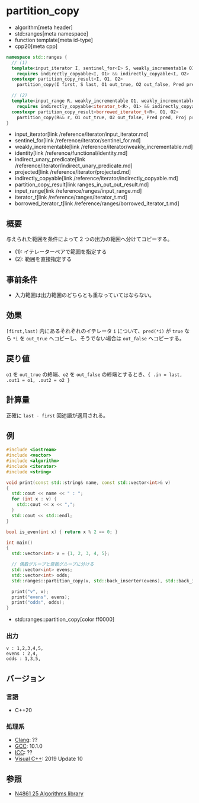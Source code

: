 # partition_copy
* algorithm[meta header]
* std::ranges[meta namespace]
* function template[meta id-type]
* cpp20[meta cpp]

```cpp
namespace std::ranges {
  // (1)
  template<input_iterator I, sentinel_for<I> S, weakly_incrementable O1, weakly_incrementable O2, class Proj = identity, indirect_unary_predicate<projected<I, Proj>> Pred>
    requires indirectly_copyable<I, O1> && indirectly_copyable<I, O2>
  constexpr partition_copy_result<I, O1, O2>
    partition_copy(I first, S last, O1 out_true, O2 out_false, Pred pred, Proj proj = {});

  // (2)
  template<input_range R, weakly_incrementable O1, weakly_incrementable O2, class Proj = identity, indirect_unary_predicate<projected<iterator_t<R>, Proj>> Pred>
    requires indirectly_copyable<iterator_t<R>, O1> && indirectly_copyable<iterator_t<R>, O2>
  constexpr partition_copy_result<borrowed_iterator_t<R>, O1, O2>
    partition_copy(R&& r, O1 out_true, O2 out_false, Pred pred, Proj proj = {});
}
```
* input_iterator[link /reference/iterator/input_iterator.md]
* sentinel_for[link /reference/iterator/sentinel_for.md]
* weakly_incrementable[link /reference/iterator/weakly_incrementable.md]
* identity[link /reference/functional/identity.md]
* indirect_unary_predicate[link /reference/iterator/indirect_unary_predicate.md]
* projected[link /reference/iterator/projected.md]
* indirectly_copyable[link /reference/iterator/indirectly_copyable.md]
* partition_copy_result[link ranges_in_out_out_result.md]
* input_range[link /reference/ranges/input_range.md]
* iterator_t[link /reference/ranges/iterator_t.md]
* borrowed_iterator_t[link /reference/ranges/borrowed_iterator_t.md]


## 概要
与えられた範囲を条件によって 2 つの出力の範囲へ分けてコピーする。

* (1): イテレーターペアで範囲を指定する
* (2): 範囲を直接指定する


## 事前条件
- 入力範囲は出力範囲のどちらとも重なっていてはならない。


## 効果
`[first,last)` 内にあるそれぞれのイテレータ `i` について、`pred(*i)` が `true` なら `*i` を `out_true` へコピーし、そうでない場合は `out_false` へコピーする。


## 戻り値
`o1` を `out_true` の終端、`o2` を `out_false` の終端とするとき、`{ .in = last, .out1 = o1, .out2 = o2 }`

## 計算量
正確に `last - first` 回述語が適用される。


## 例
```cpp example
#include <iostream>
#include <vector>
#include <algorithm>
#include <iterator>
#include <string>

void print(const std::string& name, const std::vector<int>& v)
{
  std::cout << name << " : ";
  for (int x : v) {
    std::cout << x << ",";
  }
  std::cout << std::endl;
}

bool is_even(int x) { return x % 2 == 0; }

int main()
{
  std::vector<int> v = {1, 2, 3, 4, 5};

  // 偶数グループと奇数グループに分ける
  std::vector<int> evens;
  std::vector<int> odds;
  std::ranges::partition_copy(v, std::back_inserter(evens), std::back_inserter(odds), is_even);

  print("v", v);
  print("evens", evens);
  print("odds", odds);
}
```
* std::ranges::partition_copy[color ff0000]

### 出力
```
v : 1,2,3,4,5,
evens : 2,4,
odds : 1,3,5,
```

## バージョン
### 言語
- C++20

### 処理系
- [Clang](/implementation.md#clang): ??
- [GCC](/implementation.md#gcc): 10.1.0
- [ICC](/implementation.md#icc): ??
- [Visual C++](/implementation.md#visual_cpp): 2019 Update 10

## 参照
- [N4861 25 Algorithms library](https://timsong-cpp.github.io/cppwp/n4861/algorithms)
